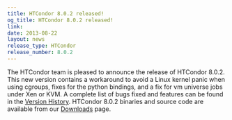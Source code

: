 ```yaml
---
title: HTCondor 8.0.2 released!
og_title: HTCondor 8.0.2 released!
link: 
date: 2013-08-22
layout: news
release_type: HTCondor
release_number: 8.0.2
---
```


The HTCondor team is pleased to announce the release of HTCondor 8.0.2. This new version contains a workaround to avoid a Linux kernel panic when using cgroups, fixes for the python bindings, and a fix for vm universe jobs under Xen or KVM. A complete list of bugs fixed and features can be found in the  <a href="manual/v8.0.2/10_3Stable_Release.html">Version History</a>. HTCondor 8.0.2 binaries and source code are available from our <a href="downloads/">Downloads</a> page. 
